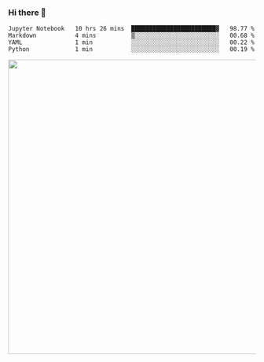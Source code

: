 ### Hi there 👋

<!--START_SECTION:waka-->
```text
Jupyter Notebook   10 hrs 26 mins  ████████████████████████▓   98.77 % 
Markdown           4 mins          ▒░░░░░░░░░░░░░░░░░░░░░░░░   00.68 % 
YAML               1 min           ░░░░░░░░░░░░░░░░░░░░░░░░░   00.22 % 
Python             1 min           ░░░░░░░░░░░░░░░░░░░░░░░░░   00.19 % 
```
<!--END_SECTION:waka-->

<img src="https://wakatime.com/share/@QuantumA/fc1cfcd9-4c6f-41e9-9c18-f86f6df42a11.svg?sanitize=true" width="600">

<!--
**QuantumA/QuantumA** is a ✨ _special_ ✨ repository because its `README.md` (this file) appears on your GitHub profile.

Here are some ideas to get you started:

- 🔭 I’m currently working on ...
- 🌱 I’m currently learning ...
- 👯 I’m looking to collaborate on ...
- 🤔 I’m looking for help with ...
- 💬 Ask me about ...
- 📫 How to reach me: ...
- 😄 Pronouns: ...
- ⚡ Fun fact: ...
-->
